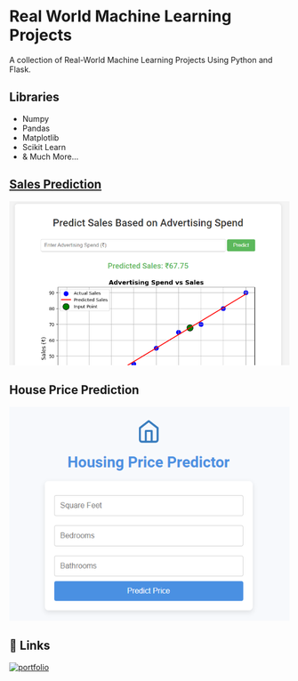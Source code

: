 
# Real World Machine Learning Projects

A collection of Real-World Machine Learning Projects Using Python and Flask.


## Libraries

- Numpy
- Pandas
- Matplotlib
- Scikit Learn
- & Much More...

## [Sales Prediction](https://github.com/h-techzone6/machine-learning-projects/tree/d5ba786db8f96499d662d4c114aab9ea71a81a98/Linear%20Regression%20-%20Sales%20Prediction)

![App Screenshot](https://github.com/h-techzone6/machine-learning-projects/blob/2344ad34c96af1fc7e840d339017ef6d0a018202/Linear%20Regression%20-%20Sales%20Prediction/Screenshot.PNG)

## House Price Prediction

![App Screenshot](https://github.com/h-techzone6/machine-learning-projects/blob/a7c94ba9a2cfef1652e3fe3835b5e5621205dae4/Linear%20Regression%20-%20House%20Price%20Prediction/Screenshot.PNG)

## 🔗 Links
[![portfolio](https://img.shields.io/badge/my_portfolio-000?style=for-the-badge&logo=ko-fi&logoColor=white)](https://katherineoelsner.com/)
